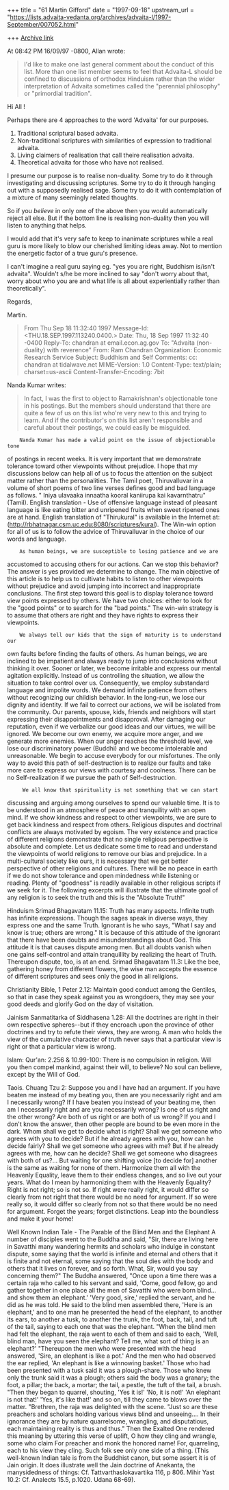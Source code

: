 +++
title = "61 Martin Gifford"
date = "1997-09-18"
upstream_url = "https://lists.advaita-vedanta.org/archives/advaita-l/1997-September/007052.html"

+++
[Archive link](https://lists.advaita-vedanta.org/archives/advaita-l/1997-September/007052.html)

At 08:42 PM 16/09/97 -0800, Allan wrote:
>I'd like to make one last general comment about the conduct of this list.
>More than one list member seems to feel that Advaita-L should be confined
>to discussions of orthodox Hinduism rather than the wider interpretation of
>Advaita sometimes called the "perennial philosophy" or "primordial
>tradition".

Hi All !

Perhaps there are 4 approaches to the word 'Advaita' for our purposes.

1. Traditional scriptural based advaita.
2. Non-traditional scriptures with similarities of expression to traditional
advaita.
3. Living claimers of realisation that call theire realisation advaita.
4. Theoretical advaita for those who have not realised.

I presume our purpose is to realise non-duality. Some try to do it through
investigating and discussing scriptures. Some try to do it through hanging
out with a supposedly realised sage. Some try to do it with contemplation of
a mixture of many seemingly related thoughts.

So if you _believe_ in only one of the above then you would automatically
reject all else.  But if the bottom line is realising non-duality then you
will listen to anything that helps.

I would add that it's very safe to keep to inanimate scriptures while a real
guru is more likely to blow our cherished limiting ideas away. Not to
mention the energetic factor of a true guru's presence.

I can't imagine a real guru saying eg. "yes you are right, Buddhism is/isn't
advaita". Wouldn't s/he be more inclined to say "don't worry about that,
worry about who you are and what life is all about experientially rather
than theoretically".

Regards,

Martin.

>From  Thu Sep 18 11:32:40 1997
Message-Id: <THU.18.SEP.1997.113240.0400.>
Date: Thu, 18 Sep 1997 11:32:40 -0400
Reply-To: chandran at email.econ.ag.gov
To: "Advaita (non-duality) with reverence" <ADVAITA-L at TAMU.EDU>
From: Ram Chandran <chandran at EMAIL.ECON.AG.GOV>
Organization: Economic Research Service
Subject: Buddhism and Self
Comments: cc: chandran at tidalwave.net
MIME-Version: 1.0
Content-Type: text/plain; charset=us-ascii
Content-Transfer-Encoding: 7bit

Nanda Kumar <nkumar at OPPENHEIMERFUNDS.COM> writes:

> In fact, I was the first to object to Ramakrishnan's objectionable
> tone in his postings. But the members should understand that there are
> quite a few of us on this list who're very new to this and trying to
> learn. And if the contributor's on this list aren't responsible and
> careful about their postings, we could easily be misguided.

        Nanda Kumar has made a valid point on the issue of objectionable tone
of postings in recent weeks.   It is very important that we demonstrate
tolerance toward other viewpoints without prejudice.   I hope that my
discussions below can  help all of us to focus the attention on the
subject matter rather than the personalities.  The Tamil poet,
Thiruvalluvar in a volume of short poems of two line verses defines good
and bad language as follows.  " Iniya ulavaaka innaatha kooral
kaniirupa kai kavarnthatru" (Tamil).  English translation  -  Use of
offensive language instead of pleasant language is like eating bitter
and unripened fruits when sweet ripened ones are at hand. English
translation of "Thirukural" is available in the Internet at:
(http://rbhatnagar.csm.uc.edu:8080/scriptures/kural).   The Win-win
option for all of us is to follow the advice of  Thiruvalluvar in the
choice of our words and language.

        As human beings, we are susceptible to losing patience and we are
accustomed to accusing others for our actions.  Can we stop this
behavior? The answer is yes provided we determine to change.  The main
objective of this article is to help us to cultivate habits to listen to
other viewpoints without prejudice and avoid jumping into incorrect and
inappropriate conclusions.  The first step toward this goal is to
display tolerance toward view points expressed by others.  We have two
choices: either to look for the "good points" or to search for the "bad
points." The win-win strategy is to assume that others are right and
they have rights to express their viewpoints.

        We always tell our kids that the sign of maturity is to understand our
own faults before finding the faults of others. As human beings, we are
inclined to be impatient and always ready to jump into conclusions
without thinking it over.  Sooner or later, we become irritable and
express our mental agitation explicitly.  Instead of us controlling the
situation, we allow the situation to take control over us. Consequently,
we employ substandard language and impolite words.  We demand infinite
patience from others without recognizing our childish behavior.  In the
long-run, we lose our dignity and identity.  If we fail to correct our
actions, we will be isolated from the community.  Our parents, spouse,
kids, friends and neighbors will start expressing their disappointments
and disapproval.  After damaging our reputation, even if we verbalize
our good ideas and our virtues, we will be ignored.  We become our own
enemy, we acquire more anger, and we generate more enemies.   When our
anger reaches the threshold level, we lose our discriminatory power
(Buddhi) and we become intolerable and unreasonable. We begin to accuse
everybody for our misfortunes.  The only way to avoid this path of
self-destruction is to realize our faults and take more care to express
our views with courtesy and coolness. There can be no Self-realization
if we pursue the path of  Self-destruction.

         We all know that spirituality is not something that we can start
discussing and arguing among ourselves to spend our valuable time.  It
is to be understood in an atmosphere of peace and tranquility with an
open mind.  If we show kindness and respect to other viewpoints, we are
sure to get back kindness and respect from others.  Religious disputes
and doctrinal conflicts are always motivated by egoism.  The very
existence and practice of different religions demonstrate that no single
religious perspective is absolute and complete.
        Let us dedicate some time to read and understand the viewpoints of
world religions to remove our bias and prejudice.  In a multi-cultural
society like ours, it is necessary that we get better perspective of
other religions and cultures.  There will be no peace in earth if we do
not show tolerance and open mindedness while listening or reading.
Plenty of "goodness" is readily available in other religious scripts if
we seek for it.  The following excerpts will illustrate that the
ultimate goal of any religion is to seek the truth and this is the
"Absolute Truth!"

Hinduism
Srimad Bhagavatam 11.15:   Truth has many aspects.  Infinite truth has
infinite expressions. Though the sages speak in diverse ways, they
express one and the same Truth. Ignorant is he who says, "What I say and
know is true; others are wrong." It is because of this attitude of the
ignorant that there have been doubts and misunderstandings about God.
This attitude it is that causes dispute among men.  But all doubts
vanish when one gains self-control and attain tranquillity by realizing
the heart of Truth.  Thereupon dispute, too, is at an end.
Srimad Bhagavatam 11.3:  Like the bee, gathering honey from different
flowers, the wise man accepts the essence of different scriptures and
sees only the good in all religions.

Christianity
Bible, 1 Peter 2.12:    Maintain good conduct among the Gentiles, so
that in case they speak against you as wrongdoers, they may see your
good deeds and glorify God on the day of visitation.

Jainism
Sanmatitarka of Siddhasena 1.28:  All the doctrines are right in their
own respective spheres--but if they encroach upon the province of other
doctrines and try to refute their views, they are wrong.  A man who
holds the view of the cumulative character of truth never says that a
particular view is right or that a particular view is
wrong.

Islam:
Qur'an: 2.256 & 10.99-100: There is no compulsion in religion. Will you
then compel mankind, against their will, to  believe?  No soul can
believe, except by the Will of God.

Taois.
Chuang Tzu 2:  Suppose you and I have had an argument.  If you have
beaten me instead of my beating you, then are you necessarily right and
am I necessarily wrong?  If I have beaten you instead of your beating
me, then am I necessarily right and are you necessarily wrong?  Is one
of us right and the other wrong?  Are both of us right or are both of us
wrong?  If you and I don't know the answer, then other people are bound
to be even more in the dark.  Whom shall we get to decide what is
right?  Shall we get someone who agrees with you to decide? But if he
already agrees with you, how can he decide fairly?  Shall we get someone
who agrees with me?  But if he already agrees with me, how can he
decide?  Shall we get someone who disagrees with both of us?... But
waiting for one shifting voice [to decide for] another is the same as
waiting for none of them.  Harmonize them all with the Heavenly
Equality, leave them to their endless changes, and so live out your
years.  What do I mean by harmonizing them with the Heavenly Equality?
Right is not right; so is not so.  If right were really right, it would
differ so clearly from not right that there would be no need for
argument.  If so were really so, it would differ so clearly from not so
that there would be no need for argument. Forget the years; forget
distinctions.  Leap into the boundless and make it your home!

 Well Known Indian Tale - The Parable of the Blind Men and the Elephant
A number of disciples went to the Buddha and said, "Sir, there are
living here in Savatthi many wandering hermits and scholars who indulge
in constant dispute, some saying that the world is infinite and eternal
and others that it is finite and not eternal, some saying that the soul
dies with the body and others that it lives on forever, and so forth.
What, Sir, would you say concerning them?"  The Buddha answered, "Once
upon a time there was a certain raja who called to his servant and said,
'Come, good fellow, go and gather together in one place all the men of
Savatthi who were born blind... and show them an elephant.'  'Very good,
sire,' replied the servant, and he did as he was told.  He said to the
blind men assembled there, 'Here is an elephant,' and to one man he
presented the head of the elephant, to another its ears, to another a
tusk, to another the trunk, the foot, back, tail, and tuft of the tail,
saying to each one that was the elephant.  "When the blind men had felt
the elephant, the raja went to each of them and said to each, 'Well,
blind man, have you seen the elephant? Tell me, what sort of thing is an
elephant?'  "Thereupon the men who were presented with the head
answered, 'Sire, an elephant is like a pot.'  And the men who had
observed the ear replied, 'An elephant is like a winnowing basket.'
Those who had been presented with a tusk said it was a plough-share.
Those who knew only the trunk said it was a plough; others said the body
was a granary; the foot, a pillar; the back, a mortar; the tail, a
pestle, the tuft of the tail, a brush.  "Then they began to quarrel,
shouting, 'Yes it is!'  'No, it is not!'  'An elephant is not that!'
'Yes, it's like that!' and so on, till they came to blows over the
matter.  "Brethren, the raja was delighted with the scene.  "Just so are
these preachers and scholars holding various views blind and
unseeing....  In their ignorance they are by nature quarrelsome,
wrangling, and disputatious, each maintaining reality is thus and
thus."  Then the Exalted One rendered this meaning by uttering this
verse of uplift,    O how they cling and wrangle, some who claim   For
preacher and monk the honored name!   For, quarreling, each to his view
they cling. Such folk see only one side of a thing.  (This well-known
Indian tale is from the Buddhist canon, but some assert it is of Jain
origin.  It does illustrate well the Jain doctrine of Anekanta, the
manysidedness of things:  Cf. Tattvarthaslokavartika 116, p 806.  Mihir
Yast 10.2: Cf. Analects 15.5, p.1020.  Udana 68-69).

